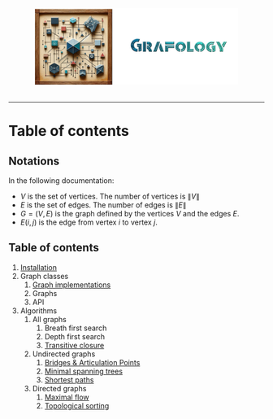 <div align="center">
    <img 
        src="imgs/logo.png" 
        alt="Grafology logo"
        height="150px"
        width="400px"
        />
</div>
<br/>
<hr/>

# Table of contents
## Notations
In the following documentation:
- $V$ is the set of vertices. The number of vertices is $\lVert V \rVert$
- $E$ is the set of edges. The number of edges is $\lVert E \rVert$
- $G = (V, E)$ is the graph defined by the vertices $V$ and the edges $E$.
- $E(i,j)$ is the edge from vertex $i$ to vertex $j$.

## Table of contents
1. [Installation](installation.md)
2.  Graph classes
    1. [Graph implementations](graph_implementations.md)
    2. Graphs
    3. API
3. Algorithms
    1.  All graphs
        1. Breath first search
        2. Depth first search
        3. [Transitive closure](algos/transitive_closure.md)
    2.  Undirected graphs
        1. [Bridges & Articulation Points](algos/bridges_and_AP.md)
        1. [Minimal spanning trees](algos/minimum_spanning_tree.md)
        2. [Shortest paths](algos/shortest_paths.md)
    3.  Directed graphs
        1. [Maximal flow](algos/maximum_flow.md)
        2. [Topological sorting](algos/topological_sorting.md)
